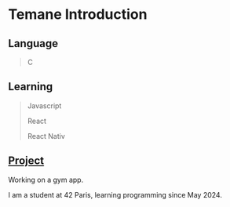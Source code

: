 # **Temane Introduction**

## **Language**
> C

## **Learning**
> Javascript
> 
> React
> 
> React Nativ 

## <ins>Project</ins>
Working on a gym app.


I am a student at 42 Paris, learning programming since May 2024.
